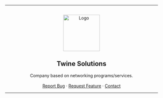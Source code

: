 <a name="readme-top"></a>
<br>

---------------------------------------

<br/>
<div align="center">
  <a href="https://github.com/twine-solutions/.github">
    <img src="https://i.imgur.com/P8blwyh.png" alt="Logo" width="120" height="120">
  </a>
  
  <h2 align="center">Twine Solutions</h3>

  <p align="center">
    Company based on networking programs/services.
    <br />
    <br />
    <a href="https://github.com/twine-solutions/.github/issues">Report Bug</a>
    ·
    <a href="https://github.com/twine-solutions/.github/issues">Request Feature</a>
        ·
    <a href="https://explosives.t.me">Contact</a>
  </p>
</div>

---------------------------------------
